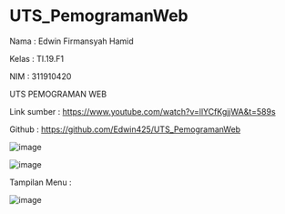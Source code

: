 # UTS_PemogramanWeb
Nama  : Edwin Firmansyah Hamid

Kelas   : TI.19.F1

NIM     : 311910420

UTS PEMOGRAMAN WEB


Link sumber : https://www.youtube.com/watch?v=llYCfKgjjWA&t=589s

Github : https://github.com/Edwin425/UTS_PemogramanWeb


![image](https://user-images.githubusercontent.com/77254428/117525073-eb4f8f80-afea-11eb-875a-e0024f28d408.png)


 

 
![image](https://user-images.githubusercontent.com/77254428/117525250-89dbf080-afeb-11eb-88a8-73d65ec95f95.png)


Tampilan Menu :

![image](https://user-images.githubusercontent.com/77254428/117525266-95c7b280-afeb-11eb-9c85-e23dd616dd97.png)

 

